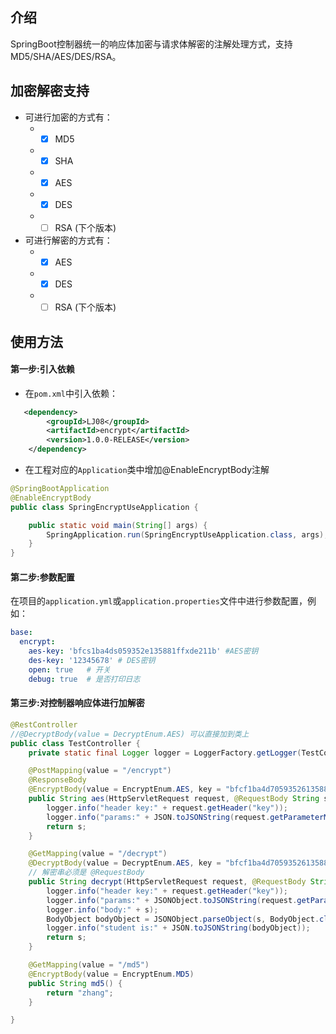 ## 介绍
 SpringBoot控制器统一的响应体加密与请求体解密的注解处理方式，支持MD5/SHA/AES/DES/RSA。
## 加密解密支持
- 可进行加密的方式有：
    - - [x] MD5
    - - [x] SHA
    - - [x] AES
    - - [x] DES
    - - [ ] RSA (下个版本)
- 可进行解密的方式有：
    - - [x] AES
    - - [x] DES
    - - [ ] RSA (下个版本)
## 使用方法
#### 第一步:引入依赖
- 在`pom.xml`中引入依赖：
```xml
   <dependency>
        <groupId>LJ08</groupId>
        <artifactId>encrypt</artifactId>
        <version>1.0.0-RELEASE</version>
    </dependency>
```
- 在工程对应的`Application`类中增加@EnableEncryptBody注解 
```java
@SpringBootApplication
@EnableEncryptBody
public class SpringEncryptUseApplication {

    public static void main(String[] args) {
        SpringApplication.run(SpringEncryptUseApplication.class, args);
    }
}
```
#### 第二步:参数配置
在项目的`application.yml`或`application.properties`文件中进行参数配置，例如：
```yaml
base:
  encrypt:
    aes-key: 'bfcs1ba4ds059352e135881ffxde211b' #AES密钥
    des-key: '12345678' # DES密钥
    open: true   # 开关
    debug: true  # 是否打印日志
```

#### 第三步:对控制器响应体进行加解密
```java
@RestController
//@DecryptBody(value = DecryptEnum.AES) 可以直接加到类上
public class TestController {
    private static final Logger logger = LoggerFactory.getLogger(TestController.class);

    @PostMapping(value = "/encrypt")
    @ResponseBody
    @EncryptBody(value = EncryptEnum.AES, key = "bfcf1ba4d7059352613588effbfe8f0b")
    public String aes(HttpServletRequest request, @RequestBody String s) {
        logger.info("header key:" + request.getHeader("key"));
        logger.info("params:" + JSON.toJSONString(request.getParameterMap()));
        return s;
    }

    @GetMapping(value = "/decrypt")
    @DecryptBody(value = DecryptEnum.AES, key = "bfcf1ba4d7059352613588effbfe8f0b")
    // 解密串必须是 @RequestBody
    public String decrypt(HttpServletRequest request, @RequestBody String s) {
        logger.info("header key:" + request.getHeader("key"));
        logger.info("params:" + JSONObject.toJSONString(request.getParameterMap()));
        logger.info("body:" + s);
        BodyObject bodyObject = JSONObject.parseObject(s, BodyObject.class);
        logger.info("student is:" + JSON.toJSONString(bodyObject));
        return s;
    }

    @GetMapping(value = "/md5")
    @EncryptBody(value = EncryptEnum.MD5)
    public String md5() {
        return "zhang";
    }

}

```
